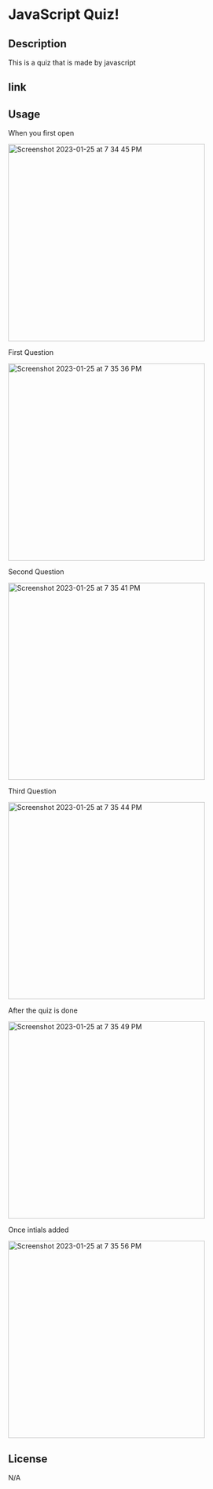 # JavaScript Quiz!

## Description 
This is a quiz that is made by javascript

## link

## Usage
When you first open 

<img width="400" alt="Screenshot 2023-01-25 at 7 34 45 PM" src="https://user-images.githubusercontent.com/103465115/214750742-b6432206-5529-4319-8c2c-bd73190a4a9a.png">

First Question 

<img width="400" alt="Screenshot 2023-01-25 at 7 35 36 PM" src="https://user-images.githubusercontent.com/103465115/214747746-ad4ee6de-d127-4f16-b2d9-bb8ceb2da553.png">

Second Question 

<img width="400" alt="Screenshot 2023-01-25 at 7 35 41 PM" src="https://user-images.githubusercontent.com/103465115/214747822-f4f7c9f5-aab2-4bd3-b5c5-66107d903699.png">

Third Question 

<img width="400" alt="Screenshot 2023-01-25 at 7 35 44 PM" src="https://user-images.githubusercontent.com/103465115/214748112-8791e72c-c302-4a15-8bfb-ff47302968a3.png">

After the quiz is done 


<img width="400" alt="Screenshot 2023-01-25 at 7 35 49 PM" src="https://user-images.githubusercontent.com/103465115/214748361-5ca8bcce-7212-4ea6-a34b-63cad2a56fd8.png">

Once intials added 

<img width="400" alt="Screenshot 2023-01-25 at 7 35 56 PM" src="https://user-images.githubusercontent.com/103465115/214748443-da770432-b36a-4805-a335-0fa932262f84.png">

## License

N/A
